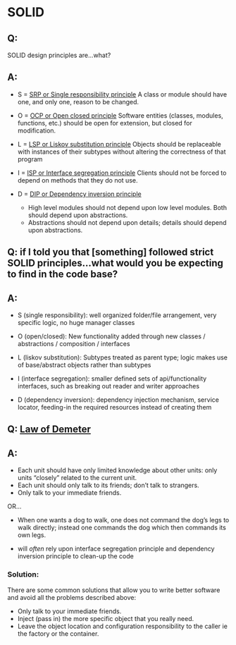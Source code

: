 # SOLID

## Q:
SOLID design principles are...what?

## A:
* S = [SRP or Single responsibility principle](https://codeburst.io/understanding-solid-principles-single-responsibility-b7c7ec0bf80)
A class or module should have one, and only one, reason to be changed.

* O = [OCP or Open closed principle](https://codeburst.io/understanding-solid-principles-open-closed-principle-e2b588b6491f)
Software entities (classes, modules, functions, etc.) should be open for extension, but closed for modification.

* L = [LSP or Liskov substitution principle](https://codeburst.io/understanding-solid-principles-liskov-substitution-principle-e7f35277d8d5)
Objects should be replaceable with instances of their subtypes without altering the correctness of that program

* I = [ISP or Interface segregation principle](https://codeburst.io/understanding-solid-principles-interface-segregation-principle-b2d57026cf6c)
Clients should not be forced to depend on methods that they do not use.

* D = [DIP or Dependency inversion principle](https://codeburst.io/understanding-solid-principles-dependency-injection-d570c15560ab)

  * High level modules should not depend upon low level modules. Both should depend upon abstractions.
  * Abstractions should not depend upon details; details should depend upon abstractions.


## Q: if I told you that [something] followed strict SOLID principles...what would you be expecting to find in the code base?

## A: 
* S (single responsibility):
well organized folder/file arrangement, very specific logic, no huge manager classes

* O (open/closed):
New functionality added through new classes / abstractions / composition / interfaces

* L (liskov substitution):
Subtypes treated as parent type; logic makes use of base/abstract objects rather than subtypes

* I (interface segregation):
smaller defined sets of api/functionality interfaces, such as breaking out reader and writer approaches

* D (dependency inversion):
dependency injection mechanism, service locator, feeding-in the required resources instead of creating them



## Q: [Law of Demeter](https://medium.com/@ipapikas/bonus-solid-series-7-5-law-of-demeter-859ac8b3c4d4)
## A:
* Each unit should have only limited knowledge about other units: only units “closely” related to the current unit.
* Each unit should only talk to its friends; don’t talk to strangers.
* Only talk to your immediate friends.

OR...

* When one wants a dog to walk, one does not command the dog’s legs to walk directly; instead one commands the dog which then commands its own legs.

* will *often* rely upon interface segregation principle and dependency inversion principle to clean-up the code

### Solution:
There are some common solutions that allow you to write better software and avoid all the problems described above:

* Only talk to your immediate friends.
* Inject (pass in) the more specific object that you really need.
* Leave the object location and configuration responsibility to the caller ie the factory or the container.




